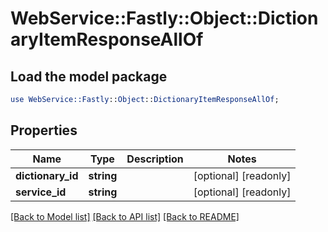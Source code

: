# WebService::Fastly::Object::DictionaryItemResponseAllOf

## Load the model package
```perl
use WebService::Fastly::Object::DictionaryItemResponseAllOf;
```

## Properties
Name | Type | Description | Notes
------------ | ------------- | ------------- | -------------
**dictionary_id** | **string** |  | [optional] [readonly] 
**service_id** | **string** |  | [optional] [readonly] 

[[Back to Model list]](../README.md#documentation-for-models) [[Back to API list]](../README.md#documentation-for-api-endpoints) [[Back to README]](../README.md)


